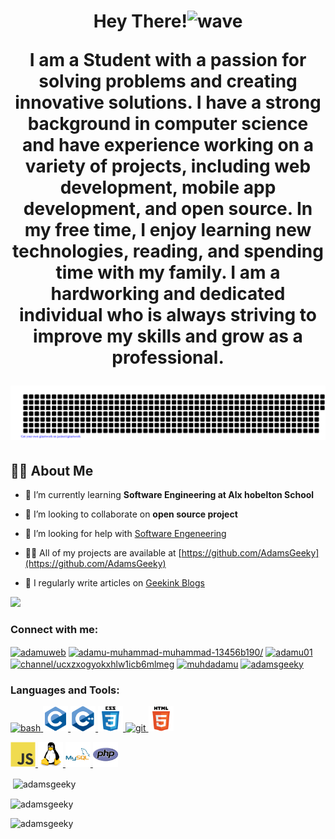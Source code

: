 <h1 align="center">Hey There!<img alt="wave" src="https://emojis.slackmojis.com/emojis/images/1588177020/8809/wave_hello.gif?1588177020" width="35"> 
 
I am a Student with a passion for solving problems and creating innovative solutions. I have a strong background in computer science and have experience working on a variety of projects, including web development, mobile app development, and open source. In my free time, I enjoy learning new technologies, reading, and spending time with my family. I am a hardworking and dedicated individual who is always striving to improve my skills and grow as a professional.
 
  ![gitartwork](gitartwork.svg)
  
  <!-- <p align="center">
  <a href="https://github.com/DenverCoder1/readme-typing-svg"><img src="https://readme-typing-svg.herokuapp.com?lines=ADAMU+MUHAMMAD+MUHAMMAD;Computer+Science+Student;From+Gombe+State+Nigeria;Software+Engineering+student+@+Alx+hobelton+school&center=true&width=380&height=45"></a>
</p> -->
</h1>
  



<!-- <p><img align="right" src="https://github.com/Adam-pw/Adam-pw/blob/main/animation_500_kxa883sd.gif" alt="adam-pw" /></p> -->

## 🙋‍♂️ About Me

- 🌱 I’m currently learning **Software Engineering at Alx hobelton School**

- 👯 I’m looking to collaborate on **open source project**

- 🤝 I’m looking for help with [Software Engeneering ](https://github.com/AdamsGeeky/personal_Software_Engineering_journey)

- 👨‍💻 All of my projects are available at [https://github.com/AdamsGeeky](https://github.com/AdamsGeeky)

- 📝 I regularly write articles on [Geekink Blogs](https://geekink.hashnode.dev/)

![](https://activity-graph.herokuapp.com/graph?username=Adamsgeeky&theme=react-dark&hide_border=true&area=true)
<h3 align="left">Connect with me:</h3>
<p align="left">
<a href="https://dev.to/adamuweb" target="blank"><img align="center" src="https://cdn.jsdelivr.net/npm/simple-icons@3.0.1/icons/dev-dot-to.svg" alt="adamuweb" height="30" width="40" /></a>
<a href="https://linkedin.com/in/adamu-muhammad-muhammad-13456b190/" target="blank"><img align="center" src="https://raw.githubusercontent.com/rahuldkjain/github-profile-readme-generator/master/src/images/icons/Social/linked-in-alt.svg" alt="adamu-muhammad-muhammad-13456b190/" height="30" width="40" /></a>
<a href="https://kaggle.com/adamu01" target="blank"><img align="center" src="https://raw.githubusercontent.com/rahuldkjain/github-profile-readme-generator/master/src/images/icons/Social/kaggle.svg" alt="adamu01" height="30" width="40" /></a>
<a href="https://www.youtube.com/c/channel/ucxzxogyokxhlw1icb6mlmeg" target="blank"><img align="center" src="https://raw.githubusercontent.com/rahuldkjain/github-profile-readme-generator/master/src/images/icons/Social/youtube.svg" alt="channel/ucxzxogyokxhlw1icb6mlmeg" height="30" width="40" /></a>
<a href="https://www.hackerrank.com/muhdadamu" target="blank"><img align="center" src="https://raw.githubusercontent.com/rahuldkjain/github-profile-readme-generator/master/src/images/icons/Social/hackerrank.svg" alt="muhdadamu" height="30" width="40" /></a>
<a href="https://www.leetcode.com/adamsgeeky" target="blank"><img align="center" src="https://raw.githubusercontent.com/rahuldkjain/github-profile-readme-generator/master/src/images/icons/Social/leet-code.svg" alt="adamsgeeky" height="30" width="40" /></a>
</p>
<h3 align="left">Languages and Tools:</h3>
<p align="left">
<a href="https://www.gnu.org/software/bash/" target="_blank"> <img src="https://www.vectorlogo.zone/logos/gnu_bash/gnu_bash-icon.svg" alt="bash" width="40" height="40"/> </a> 
<a href="https://www.cprogramming.com/" target="_blank"> <img src="https://raw.githubusercontent.com/devicons/devicon/master/icons/c/c-original.svg" alt="c" width="40" height="40"/> </a> 
<a href="https://www.w3schools.com/cpp/" target="_blank"> <img src="https://raw.githubusercontent.com/devicons/devicon/master/icons/cplusplus/cplusplus-original.svg" alt="cplusplus" width="40" height="40"/> </a> 
<a href="https://www.w3schools.com/css/" target="_blank"> <img src="https://raw.githubusercontent.com/devicons/devicon/master/icons/css3/css3-original-wordmark.svg" alt="css3" width="40" height="40"/> </a> 
<a href="https://git-scm.com/" target="_blank"> <img src="https://www.vectorlogo.zone/logos/git-scm/git-scm-icon.svg" alt="git" width="40" height="40"/> </a>
<a href="https://www.w3.org/html/" target="_blank"> <img src="https://raw.githubusercontent.com/devicons/devicon/master/icons/html5/html5-original-wordmark.svg" alt="html5" width="40" height="40"/> </a> 
 
 <a href="https://developer.mozilla.org/en-US/docs/Web/JavaScript" target="_blank"> <img src="https://raw.githubusercontent.com/devicons/devicon/master/icons/javascript/javascript-original.svg" alt="javascript" width="40" height="40"/> </a>  <a href="https://www.linux.org/" target="_blank"> <img src="https://raw.githubusercontent.com/devicons/devicon/master/icons/linux/linux-original.svg" alt="linux" width="40" height="40"/> </a> 
 <a href="https://www.mysql.com/" target="_blank"> <img src="https://raw.githubusercontent.com/devicons/devicon/master/icons/mysql/mysql-original-wordmark.svg" alt="mysql" width="40" height="40"/> </a> 
<a href="https://www.php.net" target="_blank"> <img src="https://raw.githubusercontent.com/devicons/devicon/master/icons/php/php-original.svg" alt="php" width="40" height="40"/> </a>
<p>&nbsp;<img align="center" src="https://github-readme-stats.vercel.app/api?username=adamsgeeky&show_icons=true&locale=en" alt="adamsgeeky" /></p>

<p><img align="center" src="https://github-readme-streak-stats.herokuapp.com/?user=adamsgeeky&" alt="adamsgeeky" /></p>
<p align="left"> <img src="https://komarev.com/ghpvc/?username=adamsgeeky&label=Profile%20views&color=0e75b6&style=flat" alt="adamsgeeky" /></p>

